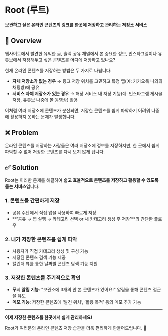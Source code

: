# Root (루트)

**보관하고 싶은 온라인 콘텐츠의 링크를 한곳에 저장하고 관리하는 저장소 서비스**

## 📌 Overview

웹사이트에서 발견한 유익한 글, 슬랙 공유 채널에서 본 중요한 정보, 인스타그램이나 유튜브에서 저장해두고 싶은 콘텐츠를 어디에 저장하고 있나요?

현재 온라인 콘텐츠를 저장하는 방법은 두 가지로 나뉩니다:

- **자체 저장소가 없는 경우** → 링크 저장 위치를 고민하고 특정 앱(예: 카카오톡 나와의 채팅방)에 공유
- **서비스 자체 저장소가 있는 경우** → 해당 서비스 내 저장 기능(예: 인스타그램 게시물 저장, 유튜브 나중에 볼 동영상) 활용

이처럼 여러 저장소에 콘텐츠가 분산되면, 저장한 콘텐츠를 쉽게 파악하기 어려워 나중에 활용하지 못하는 문제가 발생합니다.

## ❌ Problem

온라인 콘텐츠를 저장하는 사람들은 여러 저장소에 정보를 저장하지만, 한 곳에서 쉽게 파악할 수 없어 저장한 콘텐츠를 다시 보지 않게 됩니다.

## ✅ Solution

Root는 이러한 문제를 해결하여 **쉽고 효율적으로 콘텐츠를 저장하고 활용할 수 있도록 돕는 서비스**입니다.

### 1. 콘텐츠를 간편하게 저장

- 공유 수단에서 직접 앱을 사용하여 빠르게 저장
- **‘공유 → 앱 실행 → 카테고리 선택 or 새 카테고리 생성 후 저장’**의 간단한 플로우

### 2. 내가 저장한 콘텐츠를 쉽게 파악

- 사용자가 직접 카테고리 생성 및 구성 가능
- 저장된 콘텐츠 검색 기능 제공
- 캘린더 뷰를 통한 날짜별 콘텐츠 탐색 기능 지원

### 3. 저장한 콘텐츠를 주기적으로 확인

- **푸시 알림 기능**: "보관소에 3개의 안 본 콘텐츠가 있어요!" 알림을 통해 콘텐츠 접근을 유도
- **메모 기능**: 저장한 콘텐츠에 ‘발견 위치’, ‘활용 목적’ 등의 메모 추가 가능

---

**이제 저장한 콘텐츠를 한곳에서 쉽게 관리하세요!**

Root가 여러분의 온라인 콘텐츠 저장 습관을 더욱 편리하게 만들어드립니다. 🚀
